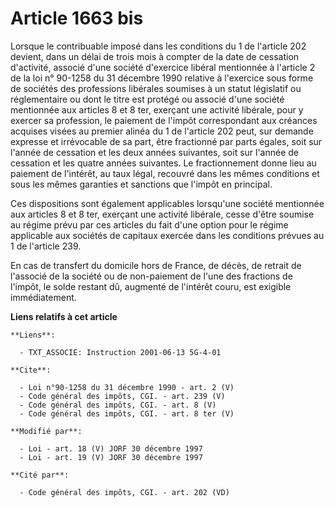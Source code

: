 # Article 1663 bis

Lorsque le contribuable imposé dans les conditions du 1 de l'article 202 devient, dans un délai de trois mois à compter de la
date de cessation d'activité, associé d'une société d'exercice libéral mentionnée à l'article 2 de la loi n° 90-1258 du 31
décembre 1990 relative à l'exercice sous forme de sociétés des professions libérales soumises à un statut législatif ou
réglementaire ou dont le titre est protégé ou associé d'une société mentionnée aux articles 8 et 8 ter, exerçant une activité
libérale, pour y exercer sa profession, le paiement de l'impôt correspondant aux créances acquises visées au premier alinéa
du 1 de l'article 202 peut, sur demande expresse et irrévocable de sa part, être fractionné par parts égales, soit sur
l'année de cessation et les deux années suivantes, soit sur l'année de cessation et les quatre années suivantes. Le
fractionnement donne lieu au paiement de l'intérêt, au taux légal, recouvré dans les mêmes conditions et sous les mêmes
garanties et sanctions que l'impôt en principal. 

Ces dispositions sont également applicables lorsqu'une société mentionnée aux articles 8 et 8 ter, exerçant une activité
libérale, cesse d'être soumise au régime prévu par ces articles du fait d'une option pour le régime applicable aux sociétés
de capitaux exercée dans les conditions prévues au 1 de l'article 239. 

En cas de transfert du domicile hors de France, de décès, de retrait de l'associé de la société ou de non-paiement de l'une
des fractions de l'impôt, le solde restant dû, augmenté de l'intérêt couru, est exigible immédiatement.

**Liens relatifs à cet article**

	**Liens**:

	  - TXT_ASSOCIE: Instruction 2001-06-13 5G-4-01

	**Cite**:

	  - Loi n°90-1258 du 31 décembre 1990 - art. 2 (V)
	  - Code général des impôts, CGI. - art. 239 (V)
	  - Code général des impôts, CGI. - art. 8 (V)
	  - Code général des impôts, CGI. - art. 8 ter (V)

	**Modifié par**:

	  - Loi - art. 18 (V) JORF 30 décembre 1997
	  - Loi - art. 19 (V) JORF 30 décembre 1997

	**Cité par**:

	  - Code général des impôts, CGI. - art. 202 (VD)
